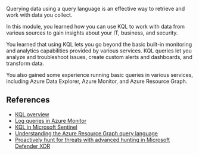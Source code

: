 Querying data using a query language is an effective way to retrieve and work with data you collect.

In this module, you learned how you can use KQL to work with data from various sources to gain insights about your IT, business, and security.

You learned that using KQL lets you go beyond the basic built-in monitoring and analytics capabilities provided by various services. KQL queries let you analyze and troubleshoot issues, create custom alerts and dashboards, and transform data.

You also gained some experience running basic queries in various services, including Azure Data Explorer, Azure Monitor, and Azure Resource Graph.

## References

* [KQL overview](/azure/data-explorer/kusto/query/)
* [Log queries in Azure Monitor](/azure/azure-monitor/logs/log-query-overview)
* [KQL in Microsoft Sentinel](/azure/sentinel/kusto-overview)
* [Understanding the Azure Resource Graph query language](/azure/governance/resource-graph/concepts/query-language)
* [Proactively hunt for threats with advanced hunting in Microsoft Defender XDR](/microsoft-365/security/defender/advanced-hunting-overview)